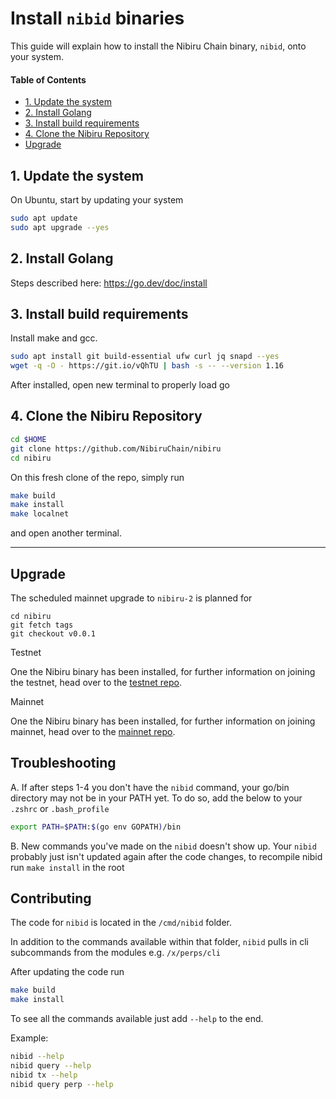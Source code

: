 # Install `nibid` binaries          <!-- omit in toc -->

This guide will explain how to install the Nibiru Chain binary, `nibid`, onto your system.

#### Table of Contents
- [1. Update the system](#1-update-the-system)
- [2. Install Golang](#2-install-golang)
- [3. Install build requirements](#3-install-build-requirements)
- [4. Clone the Nibiru Repository](#4-clone-the-nibiru-repository)
- [Upgrade](#upgrade)


## 1. Update the system

On Ubuntu, start by updating your system

```bash
sudo apt update
sudo apt upgrade --yes
```

## 2. Install Golang 

Steps described here: https://go.dev/doc/install

## 3. Install build requirements

Install make and gcc.

```bash
sudo apt install git build-essential ufw curl jq snapd --yes
wget -q -O - https://git.io/vQhTU | bash -s -- --version 1.16
```

After installed, open new terminal to properly load go


## 4. Clone the Nibiru Repository

```sh
cd $HOME
git clone https://github.com/NibiruChain/nibiru
cd nibiru
```

On this fresh clone of the repo, simply run 
```sh
make build 
make install
make localnet
```
and open another terminal.  

---

## Upgrade

The scheduled mainnet upgrade to `nibiru-2` is planned for 

```
cd nibiru
git fetch tags
git checkout v0.0.1
```


 Testnet

One the Nibiru binary has been installed, for further information on joining the testnet, head over to the [testnet repo](https://github.com/NibiruChain/Networks/tree/main/Testnet).

 Mainnet

One the Nibiru binary has been installed, for further information on joining mainnet, head over to the [mainnet repo](https://github.com/NibiruChain/Networks/tree/main/Mainnet).

## Troubleshooting

A. If after steps 1-4 you don't have the `nibid` command, your go/bin directory may not be in your PATH yet. To do so, add the below to your `.zshrc` or `.bash_profile`

```bash
export PATH=$PATH:$(go env GOPATH)/bin
```

B. New commands you've made on the `nibid` doesn't show up. Your `nibid` probably just isn't updated again after the code changes, to recompile nibid run `make install` in the root

## Contributing

The code for `nibid` is located in the `/cmd/nibid` folder. 

In addition to the commands available within that folder, `nibid` pulls in cli subcommands from the modules e.g. `/x/perps/cli`

After updating the code run

```bash
make build
make install
```

To see all the commands available just add `--help` to the end.

Example:
```bash
nibid --help
nibid query --help
nibid tx --help
nibid query perp --help
```